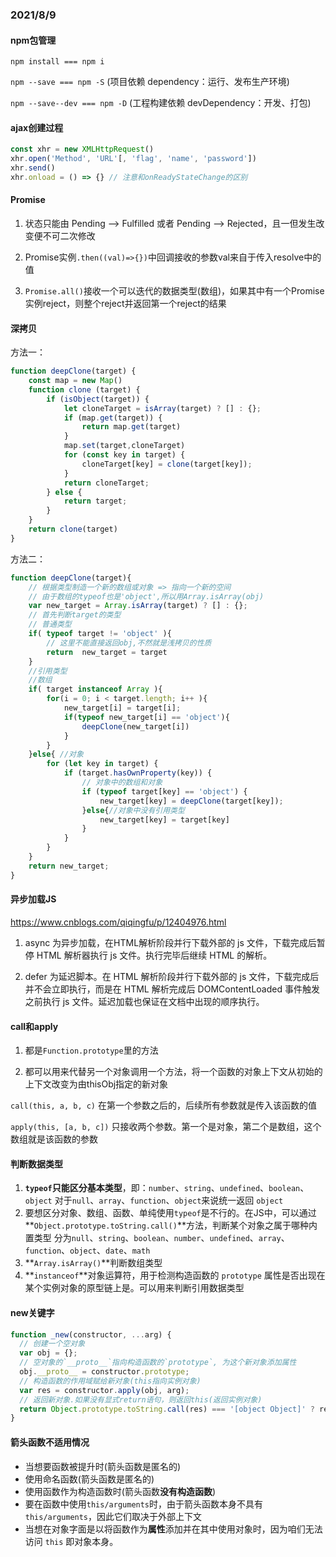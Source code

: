 ### 2021/8/9

#### npm包管理

`npm install === npm i`

`npm --save === npm -S`	(项目依赖 dependency：运行、发布生产环境) 

`npm --save--dev === npm -D`	(工程构建依赖 devDependency：开发、打包)

#### ajax创建过程

```js
const xhr = new XMLHttpRequest()
xhr.open('Method', 'URL'[, 'flag', 'name', 'password'])
xhr.send()
xhr.onload = () => {} // 注意和onReadyStateChange的区别
```

#### Promise

1. 状态只能由 Pending --> Fulfilled 或者 Pending --> Rejected，且一但发生改变便不可二次修改

2. Promise实例`.then((val)=>{})`中回调接收的参数val来自于传入resolve中的值

3. `Promise.all()`接收一个可以迭代的数据类型(数组)，如果其中有一个Promise实例reject，则整个reject并返回第一个reject的结果

#### 深拷贝

方法一：

```js
function deepClone(target) {
    const map = new Map()
    function clone (target) {
        if (isObject(target)) {
            let cloneTarget = isArray(target) ? [] : {};
            if (map.get(target)) {
                return map.get(target)
            }
            map.set(target,cloneTarget)
            for (const key in target) {
                cloneTarget[key] = clone(target[key]);
            }
            return cloneTarget;
        } else {
            return target;
        }
    }
    return clone(target)
}
```

方法二：

```js
function deepClone(target){
    // 根据类型制造一个新的数组或对象 => 指向一个新的空间
    // 由于数组的typeof也是'object',所以用Array.isArray(obj)
    var new_target = Array.isArray(target) ? [] : {};
    // 首先判断target的类型
    // 普通类型
    if( typeof target != 'object' ){
        // 这里不能直接返回obj,不然就是浅拷贝的性质
        return  new_target = target
    }
    //引用类型
    //数组
    if( target instanceof Array ){
        for(i = 0; i < target.length; i++ ){
            new_target[i] = target[i];
            if(typeof new_target[i] == 'object'){
                deepClone(new_target[i])
            }
        }
    }else{ //对象
        for (let key in target) {
            if (target.hasOwnProperty(key)) {
                // 对象中的数组和对象
                if (typeof target[key] == 'object') {
                    new_target[key] = deepClone(target[key]); 
                }else{//对象中没有引用类型
                    new_target[key] = target[key]
                }  
            }
        }
    }
    return new_target;
}
```

#### 异步加载JS

https://www.cnblogs.com/qiqingfu/p/12404976.html

1. async 为异步加载，在HTML解析阶段并行下载外部的 js 文件，下载完成后暂停 HTML 解析器执行 js 文件。执行完毕后继续 HTML 的解析。

2. defer 为延迟脚本。在 HTML 解析阶段并行下载外部的 js 文件，下载完成后并不会立即执行，而是在 HTML 解析完成后 DOMContentLoaded 事件触发之前执行 js 文件。延迟加载也保证在文档中出现的顺序执行。

#### call和apply

1. 都是`Function.prototype`里的方法

2. 都可以用来代替另一个对象调用一个方法，将一个函数的对象上下文从初始的上下文改变为由thisObj指定的新对象

`call(this, a, b, c)` 在第一个参数之后的，后续所有参数就是传入该函数的值

`apply(this, [a, b, c])` 只接收两个参数。第一个是对象，第二个是数组，这个数组就是该函数的参数

#### 判断数据类型

1. **`typeof`**只能区分**基本类型**，即：`number`、`string`、`undefined`、`boolean`、`object`
   对于`null`、`array`、`function`、`object`来说统一返回 `object`
2. 要想区分对象、数组、函数、单纯使用`typeof`是不行的。在JS中，可以通过**`Object.prototype.toString.call()`**方法，判断某个对象之属于哪种内置类型
   分为`null`、`string`、`boolean`、`number`、`undefined`、`array`、`function`、`object`、`date`、`math`
3. **`Array.isArray()`**判断数组类型
4. **`instanceof`**对象运算符，用于检测构造函数的 `prototype` 属性是否出现在某个实例对象的原型链上是。可以用来判断引用数据类型

#### new关键字

```js
function _new(constructor, ...arg) {
  // 创建一个空对象
  var obj = {};
  // 空对象的`__proto__`指向构造函数的`prototype`, 为这个新对象添加属性 
  obj.__proto__ = constructor.prototype; 
  // 构造函数的作用域赋给新对象(this指向实例对象)
  var res = constructor.apply(obj, arg); 
  // 返回新对象.如果没有显式return语句，则返回this(返回实例对象)
  return Object.prototype.toString.call(res) === '[object Object]' ? res : obj; 
}
```

#### 箭头函数不适用情况

- 当想要函数被提升时(箭头函数是匿名的)
- 使用命名函数(箭头函数是匿名的)
- 使用函数作为构造函数时(箭头函数**没有构造函数**)
- 要在函数中使用`this/arguments`时，由于箭头函数本身不具有`this/arguments`，因此它们取决于外部上下文
- 当想在对象字面是以将函数作为**属性**添加并在其中使用对象时，因为咱们无法访问 `this` 即对象本身。





